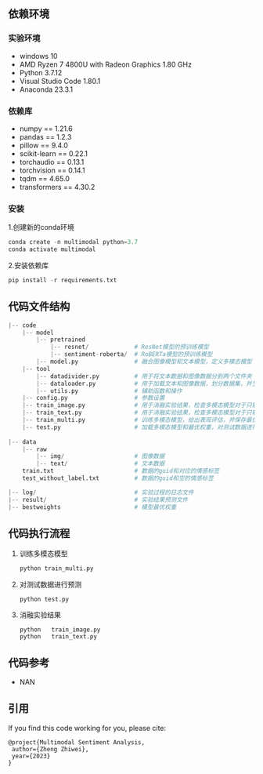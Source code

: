 ## 依赖环境

### 实验环境

- windows 10
- AMD Ryzen 7 4800U with Radeon Graphics 1.80 GHz
- Python 3.7.12
- Visual Studio Code 1.80.1
- Anaconda 23.3.1

### 依赖库

- numpy == 1.21.6
- pandas == 1.2.3
- pillow == 9.4.0
- scikit-learn == 0.22.1
- torchaudio == 0.13.1
- torchvision == 0.14.1
- tqdm == 4.65.0
- transformers == 4.30.2

### 安装

1.创建新的conda环境

```python
conda create -n multimodal python=3.7
conda activate multimodal
```

2.安装依赖库

```python
pip install -r requirements.txt
```



## 代码文件结构

```python
|-- code
	|-- model
		|-- pretrained
			|-- resnet/				# ResNet模型的预训练模型
			|-- sentiment-roberta/	# RoBERTa模型的预训练模型
		|-- model.py				# 融合图像模型和文本模型，定义多模态模型
	|-- tool
		|-- datadivider.py			# 用于将文本数据和图像数据分到两个文件夹
		|-- dataloader.py			# 用于加载文本和图像数据，划分数据集，并生成相应的数据加载器用于训练和验证模型
		|-- utils.py				# 辅助函数和操作
	|-- config.py					# 参数设置
	|-- train_image.py				# 用于消融实验结果，检查多模态模型对于只输入图像数据的表现
	|-- train_text.py				# 用于消融实验结果，检查多模态模型对于只输入文本数据的表现
	|-- train_multi.py				# 训练多模态模型，给出表现评估，并保存最优的模型权重
	|-- test.py						# 加载多模态模型和最优权重，对测试数据进行预测
	
|-- data
    |-- raw
		|-- img/					# 图像数据
		|-- text/					# 文本数据
    train.txt						# 数据的guid和对应的情感标签
    test_without_label.txt			# 数据的guid和空的情感标签

|-- log/							# 实验过程的日志文件
|-- result/							# 实验结果预测文件
|-- bestweights						# 模型最优权重
```



## 代码执行流程

1. 训练多模态模型

   ```python
   python train_multi.py
   ```

2. 对测试数据进行预测

   ```shell
   python test.py
   ```

3. 消融实验结果

   ```shell
   python	train_image.py
   python	train_text.py
   ```

   

## 代码参考

- NAN

## 引用

If you find this code working for you, please cite:

```shell
@project{Multimodal Sentiment Analysis,
 author={Zheng Zhiwei},
 year={2023}
}
```

